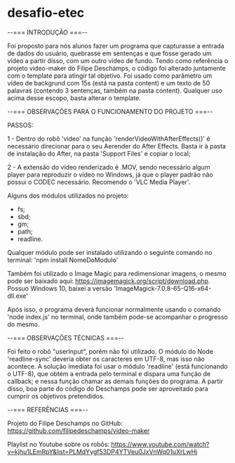 # desafio-etec
--=== INTRODUÇÃO ===--

  Foi proposto para nós alunos fazer um programa que capturasse a entrada de dados do usuário, quebrasse em sentenças e que fosse gerado um vídeo a partir disso, com um outro vídeo de fundo.
Tendo como referência o projeto video-maker do Filipe Deschamps, o código foi alterado juntamente com o template para atingir tal objetivo.
  Foi usado como parâmetro um vídeo de backgrund com 15s (está na pasta content) e um texto de 50 palavras (contendo 3 sentenças, também na pasta content). Qualquer uso acima desse escopo, basta alterar o template.

--=== OBSERVAÇÕES PARA O FUNCIONAMENTO DO PROJETO ===--

  PASSOS:
  
  1 - Dentro do robô 'video' na função 'renderVideoWithAfterEffects()' é necessário direcionar para o seu Aerender do After Effects. Basta ir à pasta de instalação do After, na pasta 'Support Files' e copiar o local;
  
  2 - A extensão do vídeo renderizado é .MOV, sendo necessário algum player para reproduzir o vídeo no Windows, já que o player padrão não possui o CODEC necessário. Recomendo o 'VLC Media Player'.
  
   Alguns dos módulos utilizados no projeto:
  - fs;
  - sbd;
  - gm;
  - path;
  - readline.
  
  Qualquer módulo pode ser instalado utilizando o seguinte comando no terminal: 'npm install NomeDoModulo'
  
  Também foi utilizado o Image Magic para redimensionar imagens, o mesmo pode ser baixado aqui: https://imagemagick.org/script/download.php.
  Possuo Windows 10, baixei a versão 'ImageMagick-7.0.8-65-Q16-x64-dll.exe'
  
  Após isso, o programa deverá funcionar normalmente usando o comando 'node index.js' no terminal, onde também pode-se acompanhar o progresso do mesmo.

--=== OBSERVAÇÕES TÉCNICAS ===--

  Foi feito o robô "userInput", porém não foi utilizado. O módulo do Node 'readline-sync' deveria obter os caracteres em UTF-8, mas isso não acontece. A solução imediata foi usar o módulo 'readline' (está funcionando o UTF-8), que obtém a entrada pelo terminal e dispara uma função de callback; e nessa função chamar as demais funções do programa. A partir disso, boa parte do código do Deschamps pode ser aproveitado para cumprir os objetivos pretendidos.
  
  --=== REFERÊNCIAS ===--
  
  Projeto do Filipe Deschamps no GitHub: https://github.com/filipedeschamps/video-maker
  
  Playlist no Youtube sobre os robôs: https://www.youtube.com/watch?v=kjhu1LEmRpY&list=PLMdYygf53DP4YTVeu0JxVnWq01uXrLwHi
